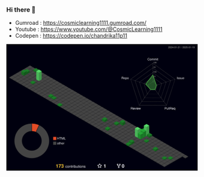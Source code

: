 ### Hi there 👋

- Gumroad : https://cosmiclearning1111.gumroad.com/
- Youtube : https://www.youtube.com/@CosmicLearning1111
- Codepen : https://codepen.io/chandrika11p11

<!--
![Codewars](https://github.r2v.ch/codewars?user=Chandrika1111)
![](./github-metrics.svg)
-->

![](./profile-3d-contrib/profile-night-green.svg)


<!--
**Chandrika11P11/Chandrika11P11** is a ✨ _special_ ✨ repository because its `README.md` (this file) appears on your GitHub profile.

Here are some ideas to get you started:

- 🔭 I’m currently working on ...
- 🌱 I’m currently learning ...
- 👯 I’m looking to collaborate on ...
- 🤔 I’m looking for help with ...
- 💬 Ask me about ...
- 📫 How to reach me: ...
- 😄 Pronouns: ...
- ⚡ Fun fact: ...
-->
